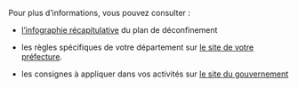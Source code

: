 Pour plus d’informations, vous pouvez consulter :

* [l’infographie récapitulative](https://www.gouvernement.fr/sites/default/files/cimages/infographie_deconfinement.jpg) du plan de déconfinement

* les règles spécifiques de votre département sur <a href="#conseils-departement" id="lien-prefecture">le site de votre préfecture</a>.

* les consignes à appliquer dans vos activités sur [le site du gouvernement](https://www.gouvernement.fr/info-coronavirus/strategie-de-deconfinement)

